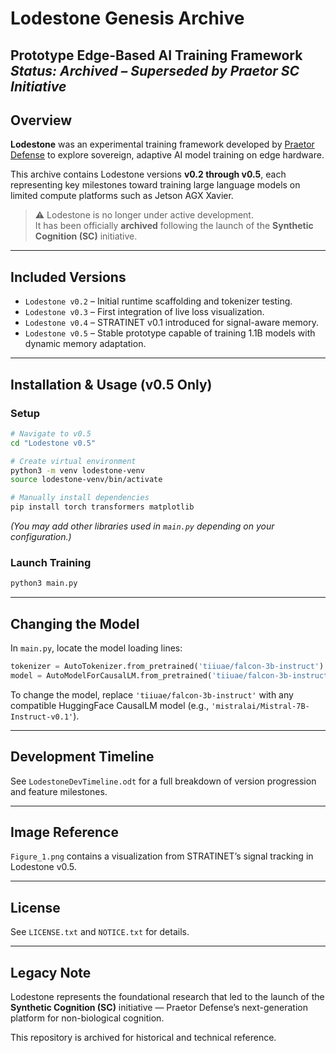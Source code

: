 # Lodestone Genesis Archive  
**Prototype Edge-Based AI Training Framework**  
*Status: Archived – Superseded by Praetor SC Initiative*
---

## Overview

**Lodestone** was an experimental training framework developed by [Praetor Defense](https://praetordefense.us) to explore sovereign, adaptive AI model training on edge hardware.

This archive contains Lodestone versions **v0.2 through v0.5**, each representing key milestones toward training large language models on limited compute platforms such as Jetson AGX Xavier.

> ⚠️ Lodestone is no longer under active development.  
> It has been officially **archived** following the launch of the **Synthetic Cognition (SC)** initiative.

---

## Included Versions

- `Lodestone v0.2` – Initial runtime scaffolding and tokenizer testing.
- `Lodestone v0.3` – First integration of live loss visualization.
- `Lodestone v0.4` – STRATINET v0.1 introduced for signal-aware memory.
- `Lodestone v0.5` – Stable prototype capable of training 1.1B models with dynamic memory adaptation.

---

## Installation & Usage (v0.5 Only)

### Setup

```bash
# Navigate to v0.5
cd "Lodestone v0.5"

# Create virtual environment
python3 -m venv lodestone-venv
source lodestone-venv/bin/activate

# Manually install dependencies
pip install torch transformers matplotlib
```

*(You may add other libraries used in `main.py` depending on your configuration.)*

### Launch Training

```bash
python3 main.py
```

---

## Changing the Model

In `main.py`, locate the model loading lines:

```python
tokenizer = AutoTokenizer.from_pretrained('tiiuae/falcon-3b-instruct')
model = AutoModelForCausalLM.from_pretrained('tiiuae/falcon-3b-instruct')
```

To change the model, replace `'tiiuae/falcon-3b-instruct'` with any compatible HuggingFace CausalLM model (e.g., `'mistralai/Mistral-7B-Instruct-v0.1'`).

---

## Development Timeline

See `LodestoneDevTimeline.odt` for a full breakdown of version progression and feature milestones.

---

## Image Reference

`Figure_1.png` contains a visualization from STRATINET’s signal tracking in Lodestone v0.5.

---

## License
 
See `LICENSE.txt` and `NOTICE.txt` for details.

---

## Legacy Note

Lodestone represents the foundational research that led to the launch of the **Synthetic Cognition (SC)** initiative — Praetor Defense’s next-generation platform for non-biological cognition.

This repository is archived for historical and technical reference.
```
